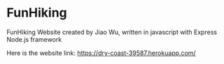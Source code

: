 # FunHiking
FunHiking Website created by Jiao Wu, written in javascript with Express Node.js framework


Here is the website link: https://dry-coast-39587.herokuapp.com/
